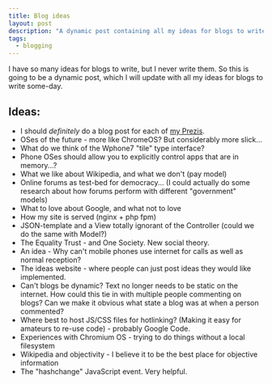 ```yaml
---
title: Blog ideas
layout: post
description: "A dynamic post containing all my ideas for blogs to write some-day."
tags:
  - blogging
---
```

 
I have so many ideas for blogs to write, but I never write them. So this is going to be a dynamic post, which I will update with all my ideas for blogs to write some-day.

Ideas:
--

 - I should *definitely* do a blog post for each of [my Prezis](http://prezi.com/user/n7e3zerc5e9t/).
 - OSes of the future - more like ChromeOS? But considerably more slick...
 - What do we think of the Wphone7 "tile" type interface?
 - Phone OSes should allow you to explicitly control apps that are in memory...?
 - What we like about Wikipedia, and what we don't (pay model)
 - Online forums as test-bed for democracy... (I could actually do some research about how forums perform with different "government" models)
 - What to love about Google, and what not to love
 - How my site is served (nginx + php fpm)
 - JSON-template and a View totally ignorant of the Controller (could we do the same with Model?)
 - The Equality Trust - and One Society. New social theory.
 - An idea - Why can't mobile phones use internet for calls as well as normal reception?
 - The ideas website - where people can just post ideas they would like implemented.
 - Can't blogs be dynamic? Text no longer needs to be static on the internet. How could this tie in with multiple people commenting on blogs? Can we make it obvious what state a blog was at when a person commented?
 - Where best to host JS/CSS files for hotlinking? (Making it easy for amateurs to re-use code) - probably Google Code.
 - Experiences with Chromium OS - trying to do things without a local filesystem
 - Wikipedia and objectivity - I believe it to be the best place for objective information
 - The "hashchange" JavaScript event. Very helpful.
